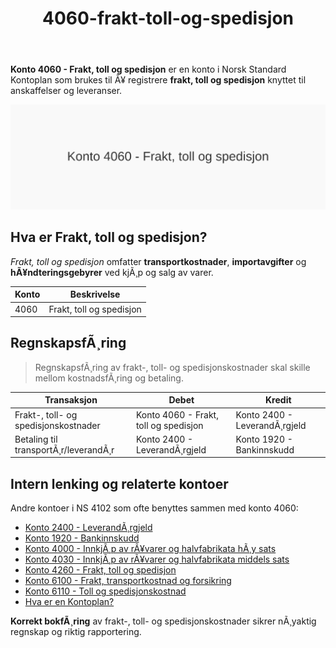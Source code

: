 ﻿---
title: "4060-frakt-toll-og-spedisjon"
meta_title: "4060-frakt-toll-og-spedisjon"
meta_description: '**Konto 4060 - Frakt, toll og spedisjon** er en konto i Norsk Standard Kontoplan som brukes til Ã¥ registrere **frakt, toll og spedisjon** knyttet til anskaffel...'
slug: 4060-frakt-toll-og-spedisjon
type: blog
layout: pages/single
---

**Konto 4060 - Frakt, toll og spedisjon** er en konto i Norsk Standard Kontoplan som brukes til Ã¥ registrere **frakt, toll og spedisjon** knyttet til anskaffelser og leveranser.

![Illustrasjon av konto 4060 Frakt, toll og spedisjon](4060-frakt-toll-og-spedisjon-image.svg)

## Hva er Frakt, toll og spedisjon?

*Frakt, toll og spedisjon* omfatter **transportkostnader**, **importavgifter** og **hÃ¥ndteringsgebyrer** ved kjÃ¸p og salg av varer.

| Konto | Beskrivelse                         |
|-------|-------------------------------------|
| 4060  | Frakt, toll og spedisjon            |

## RegnskapsfÃ¸ring

> RegnskapsfÃ¸ring av frakt-, toll- og spedisjonskostnader skal skille mellom kostnadsfÃ¸ring og betaling.

| Transaksjon                          | Debet                                        | Kredit                         |
|--------------------------------------|----------------------------------------------|--------------------------------|
| Frakt-, toll- og spedisjonskostnader | Konto 4060 - Frakt, toll og spedisjon        | Konto 2400 - LeverandÃ¸rgjeld   |
| Betaling til transportÃ¸r/leverandÃ¸r  | Konto 2400 - LeverandÃ¸rgjeld                 | Konto 1920 - Bankinnskudd      |

## Intern lenking og relaterte kontoer

Andre kontoer i NS 4102 som ofte benyttes sammen med konto 4060:

* [Konto 2400 - LeverandÃ¸rgjeld](/blogs/kontoplan/2400-leverandorgjeld "Konto 2400 - LeverandÃ¸rgjeld")
* [Konto 1920 - Bankinnskudd](/blogs/kontoplan/1920-bankinnskudd "Konto 1920 - Bankinnskudd")
* [Konto 4000 - InnkjÃ¸p av rÃ¥varer og halvfabrikata hÃ¸y sats](/blogs/kontoplan/4000-innkjop-av-raavarer-og-halvfabrikata-hoy-sats "Konto 4000 - InnkjÃ¸p av rÃ¥varer og halvfabrikata hÃ¸y sats")
* [Konto 4030 - InnkjÃ¸p av rÃ¥varer og halvfabrikata middels sats](/blogs/kontoplan/4030-innkjop-av-raavarer-og-halvfabrikata-middels-sats "Konto 4030 - InnkjÃ¸p av rÃ¥varer og halvfabrikata middels sats")
* [Konto 4260 - Frakt, toll og spedisjon](/blogs/kontoplan/4260-frakt-toll-og-spedisjon "Konto 4260 - Frakt, toll og spedisjon")
* [Konto 6100 - Frakt, transportkostnad og forsikring](/blogs/kontoplan/6100-frakt-transportkostnad-og-forsikring "Konto 6100 - Frakt, transportkostnad og forsikring")
* [Konto 6110 - Toll og spedisjonskostnad](/blogs/kontoplan/6110-toll-og-spedisjonskostnad "Konto 6110 - Toll og spedisjonskostnad")
* [Hva er en Kontoplan?](/blogs/regnskap/hva-er-kontoplan "Hva er en Kontoplan? Komplett Guide til Kontoplaner i Norsk Regnskap")

**Korrekt bokfÃ¸ring** av frakt-, toll- og spedisjonskostnader sikrer nÃ¸yaktig regnskap og riktig rapportering.
